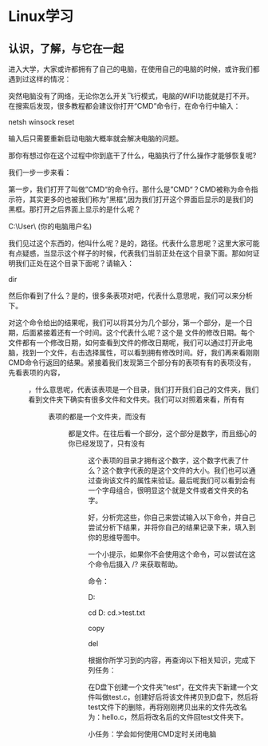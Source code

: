 # Linux学习

## 认识，了解，与它在一起

进入大学，大家或许都拥有了自己的电脑，在使用自己的电脑的时候，或许我们都遇到过这样的情况：

突然电脑没有了网络，无论你怎么开关飞行模式，电脑的WIFI功能就是打不开。在搜索后发现，很多教程都会建议你打开“CMD”命令行，在命令行中输入：

netsh winsock reset

输入后只需要重新启动电脑大概率就会解决电脑的问题。

那你有想过你在这个过程中你到底干了什么，电脑执行了什么操作才能够恢复呢?

我们一步一步来看：

第一步，我们打开了叫做”CMD“的命令行。那什么是”CMD“？CMD被称为命令指示符，其实更多的也被我们称为”黑框“,因为我们打开这个界面后显示的是我们的黑框。那打开之后界面上显示的是什么呢？

C:\User\ (你的电脑用户名)

我们见过这个东西的，他叫什么呢？是的，路径。代表什么意思呢？这里大家可能有点疑惑，当显示这个样子的时候，代表我们当前正处在这个目录下面。那如何证明我们正处在这个目录下面呢？请输入：

dir

然后你看到了什么？是的，很多条表项对吧，代表什么意思呢，我们可以来分析下。

对这个命令给出的结果呢，我们可以将其分为几个部分，第一个部分，是一个日期，后面紧接着还有一个时间。这个代表什么呢？这个是 文件的修改日期。每个文件都有一个修改日期，如何查看到文件的修改日期呢，我们可以通过打开此电脑，找到一个文件，右击选择属性，可以看到拥有修改时间。好，我们再来看刚刚CMD命令行返回的结果。紧接着我们发现第三个部分有的表项有有的表项没有，先看表项的内容，<DIR>，什么意思呢，代表该表项是一个目录，我们打开我们自己的文件夹，我们看到文件夹下确实有很多文件和文件夹。我们可以对照着来看，所有有<DIR>表项的都是一个文件夹，而没有<DIR>都是文件。在往后看一个部分，这个部分是数字，而且细心的你已经发现了，只有没有<DIR>这个表项的目录才拥有这个数字，这个数字代表了什么？这个数字代表的是这个文件的大小。我们也可以通过查询该文件的属性来验证。最后呢我们可以看到会有一个字母组合，很明显这个就是文件或者文件夹的名字。

好，分析完这些，你自己来尝试输入以下命令，并自己尝试分析下结果，并将你自己的结果记录下来，填入到你的思维导图中。

一个小提示，如果你不会使用这个命令，可以尝试在这个命令后摄入  /?  来获取帮助。

命令：

D:

cd D:	cd.>test.txt	

copy 

del

根据你所学习到的内容，再查询以下相关知识，完成下列任务：

在D盘下创建一个文件夹”test“，在文件夹下新建一个文件叫做test.c，创建好后将该文件拷贝到D盘下，然后将test文件下的删除，再将刚刚拷贝出来的文件先改名为：hello.c，然后将改名后的文件回test文件夹下。

小任务：学会如何使用CMD定时关闭电脑

